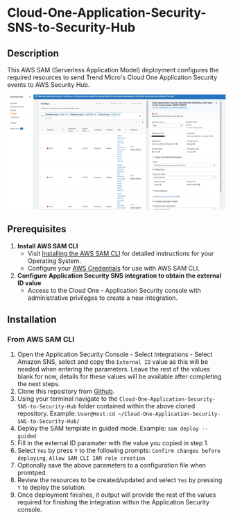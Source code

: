 # Cloud-One-Application-Security-SNS-to-Security-Hub
## Description
This AWS SAM (Serverless Application Model) deployment configures the required resources to send Trend Micro's Cloud One Application Security events to AWS Security Hub.

![Screenshot](doc/screenshot.png)


## Prerequisites
1. **Install AWS SAM CLI**
    - Visit [Installing the AWS SAM CLI](https://docs.aws.amazon.com/serverless-application-model/latest/developerguide/serverless-sam-cli-install.html) for detailed instructions for your Operating System.
    - Configure your [AWS Credentials](https://docs.aws.amazon.com/serverless-application-model/latest/developerguide/serverless-getting-started-set-up-credentials.html) for use with AWS SAM CLI.
2. **Configure Application Security SNS integration to obtain the external ID value**
    - Access to the Cloud One - Application Security console with administrative privileges to create a new integration.

## Installation

### From AWS SAM CLI

1. Open the Application Security Console - Select Integrations - Select Amazon SNS, select and copy the `External ID` value as this will be needed when entering the parameters. Leave the rest of the values blank for now, details for these values will be available after completing the next steps.
2. Clone this repository from [Github](https://github.com/TomRyan-321/Cloud-One-Application-Security-SNS-to-Security-Hub).
3. Using your terminal navigate to the `Cloud-One-Application-Security-SNS-to-Security-Hub` folder contained within the above cloned repository. Example: `User@Host:cd ~/Cloud-One-Application-Security-SNS-to-Security-Hub/`
4. Deploy the SAM template in guided mode. Example: `sam deploy --guided`
5. Fill in the external ID paramater with the value you copied in step 1.
6. Select `Yes` by press `Y` to the following prompts: `Confirm changes before deploying`, `Allow SAM CLI IAM role creation`
7. Optionally save the above parameters to a configuration file when promtped.
8. Review the resources to be created/updated and select `Yes` by pressing `Y` to deploy the solution.
9. Once deployment finishes, it output will provide the rest of the values required for finishing the integration within the Application Security console.
